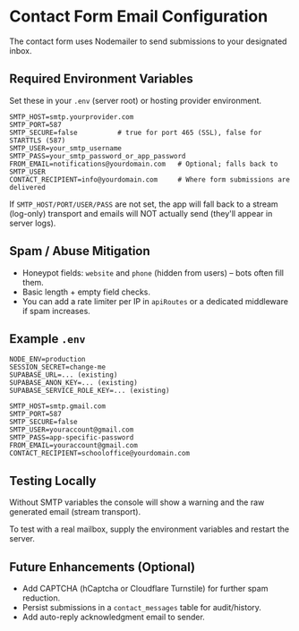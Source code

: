 # Contact Form Email Configuration

The contact form uses Nodemailer to send submissions to your designated inbox.

## Required Environment Variables
Set these in your `.env` (server root) or hosting provider environment.

```
SMTP_HOST=smtp.yourprovider.com
SMTP_PORT=587
SMTP_SECURE=false          # true for port 465 (SSL), false for STARTTLS (587)
SMTP_USER=your_smtp_username
SMTP_PASS=your_smtp_password_or_app_password
FROM_EMAIL=notifications@yourdomain.com   # Optional; falls back to SMTP_USER
CONTACT_RECIPIENT=info@yourdomain.com     # Where form submissions are delivered
```

If `SMTP_HOST/PORT/USER/PASS` are not set, the app will fall back to a stream (log-only) transport and emails will NOT actually send (they'll appear in server logs).

## Spam / Abuse Mitigation
- Honeypot fields: `website` and `phone` (hidden from users) – bots often fill them.
- Basic length + empty field checks.
- You can add a rate limiter per IP in `apiRoutes` or a dedicated middleware if spam increases.

## Example `.env`
```
NODE_ENV=production
SESSION_SECRET=change-me
SUPABASE_URL=... (existing)
SUPABASE_ANON_KEY=... (existing)
SUPABASE_SERVICE_ROLE_KEY=... (existing)

SMTP_HOST=smtp.gmail.com
SMTP_PORT=587
SMTP_SECURE=false
SMTP_USER=youraccount@gmail.com
SMTP_PASS=app-specific-password
FROM_EMAIL=youraccount@gmail.com
CONTACT_RECIPIENT=schooloffice@yourdomain.com
```

## Testing Locally
Without SMTP variables the console will show a warning and the raw generated email (stream transport).

To test with a real mailbox, supply the environment variables and restart the server.

## Future Enhancements (Optional)
- Add CAPTCHA (hCaptcha or Cloudflare Turnstile) for further spam reduction.
- Persist submissions in a `contact_messages` table for audit/history.
- Add auto-reply acknowledgment email to sender.
